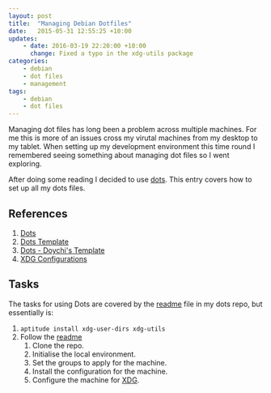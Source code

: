 ```yaml
---
layout: post
title:  "Managing Debian Dotfiles"
date:   2015-05-31 12:55:25 +10:00
updates:
    - date: 2016-03-19 22:20:00 +10:00
      change: Fixed a typo in the xdg-utils package
categories:
    - debian
    - dot files
    - management
tags:
    - debian
    - dot files
---
```


Managing dot files has long been a problem across multiple machines.  For me
this is more of an issues cross my virutal machines from my desktop to my
tablet.  When setting up my development environment this time round I
remembered seeing something about managing dot files so I went exploring.

After doing some reading I decided to use [dots][dots].  This entry covers how
to set up all my dots files.

## References
[dots]: https://github.com/EvanPurkhiser/dots "Dots"
[dots-tmpl]: https://github.com/EvanPurkhiser/dots-template "Dots Template"
[doychi-tmpl]: https://github.com/doychi/dots-personal "Dots Personal Template"
[xdg]: http://standards.freedesktop.org/basedir-spec/basedir-spec-latest.html "XDG Standard"

1. [Dots][dots]
1. [Dots Template][dots-tmpl]
1. [Dots - Doychi's Template][doychi-tmpl]
1. [XDG Configurations][xdg]

## Tasks

The tasks for using Dots are covered by the [readme][doychi-tmpl] file in my dots repo, but essentially is:

1. `aptitude install xdg-user-dirs xdg-utils`
1. Follow the [readme][doychi-tmpl]
    1. Clone the repo.
    1. Initialise the local environment.
    1. Set the groups to apply for the machine.
    1. Install the configuration for the machine.
    1. Configure the machine for [XDG][xdg].
